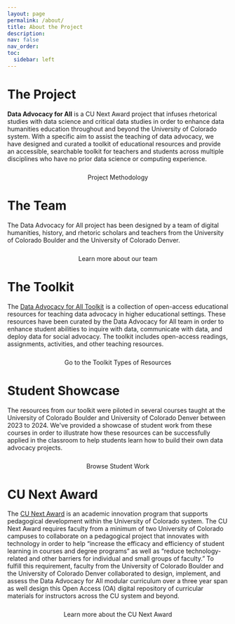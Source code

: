 ```yaml
---
layout: page
permalink: /about/
title: About the Project
description:
nav: false
nav_order:
toc:
  sidebar: left
---
```


<link rel="stylesheet" href="https://cdn.jsdelivr.net/npm/@shoelace-style/shoelace@2.5.2/cdn/themes/light.css" />
<script type="module" src="https://cdn.jsdelivr.net/npm/@shoelace-style/shoelace@2.5.2/cdn/shoelace.js" ></script>

# The Project

**Data Advocacy for All** is a CU Next Award project that infuses rhetorical studies with data science and critical data studies in order to enhance data humanities education throughout and beyond the University of Colorado system. With a specific aim to assist the teaching of data advocacy, we have designed and curated a toolkit of educational resources and provide an accessible, searchable toolkit for teachers and students across multiple disciplines who have no prior data science or computing experience.

<div style="margin: 25px 0;">
<center>
<sl-button variant="primary" size="large" outline href="../methodology/"><i class="fas fa-compass"></i> Project Methodology</sl-button>
</center>
</div>

# The Team

The Data Advocacy for All project has been designed by a team of digital humanities, history, and rhetoric scholars and teachers from the University of Colorado Boulder and the University of Colorado Denver.

<div style="margin: 25px 0;">
<center>
  <sl-button variant="primary" size="large" outline href="../team/"><sl-icon name="people-fill"></sl-icon> Learn more about our team</sl-button>
</center>
</div>

# The Toolkit

The [Data Advocacy for All Toolkit]({{site.baseurl}}/toolkit) is a collection of open-access educational resources for teaching data advocacy in higher educational settings. These resources have been curated by the Data Advocacy for All team in order to enhance student abilities to inquire with data, communicate with data, and deploy data for social advocacy. The toolkit includes open-access readings, assignments, activities, and other teaching resources.

<div style="margin: 25px 0;">
<center>
  <sl-button variant="primary" size="large" outline href="../toolkit/"><sl-icon name="wrench-adjustable"></sl-icon> Go to the Toolkit</sl-button>
  <sl-button variant="primary" size="large" outline href="../resource-types/"><sl-icon name="collection"></sl-icon> Types of Resources</sl-button>
</center>
</div>

# Student Showcase

The resources from our toolkit were piloted in several courses taught at the University of Colorado Boulder and University of Colorado Denver between 2023 to 2024. We've provided a showcase of student work from these courses in order to illustrate how these resources can be successfully applied in the classroom to help students learn how to build their own data advocacy projects.

<div style="margin: 25px 0;">
<center>
  <sl-button variant="primary" size="large" outline href="{{site.baseurl}}/student-showcase/"><sl-icon name="mortarboard"></sl-icon> Browse Student Work</sl-button>
</center>
</div>

# CU Next Award

The [CU Next Award](https://www.cu.edu/oaa/academic-innovation-programs/cu-next-award) is an academic innovation program that supports pedagogical development within the University of Colorado system. The CU Next Award requires faculty from a minimum of two University of Colorado campuses to collaborate on a pedagogical project that innovates with technology in order to help “increase the efficacy and efficiency of student learning in courses and degree programs” as well as “reduce technology-related and other barriers for individual and small groups of faculty.” To fulfill this requirement, faculty from the University of Colorado Boulder and the University of Colorado Denver collaborated to design, implement, and assess the Data Advocacy for All modular curriculum over a three year span as well design this Open Access (OA) digital repository of curricular materials for instructors across the CU system and beyond.

<div style="margin: 25px 0;">
<center>
  <sl-button variant="primary" size="large" outline href="https://www.cu.edu/oaa/academic-innovation-programs/cu-next-award" target="_blank"><sl-icon name="trophy"></sl-icon> Learn more about the CU Next Award</sl-button>
</center>
</div>
<!--# Cite This Project-->
